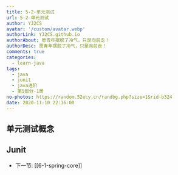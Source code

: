 ```yaml
---
title: 5-2-单元测试
url: 5-2-单元测试
author: YJ2CS
avatar: '/custom/avatar.webp'
authorLink: YJ2CS.github.io
authorAbout: 愿青年摆脱了冷气，只是向前走！
authorDesc: 愿青年摆脱了冷气，只是向前走！
comments: true
categories:
  - learn-java
tags:
  - java
  - junit
  - java进阶
  - 第5部分-1周
no-photos: https://random.52ecy.cn/randbg.php?size=1&rid-b324
date: 2020-11-10 22:16:00
---
```



## 单元测试概念

## Junit

- 下一节: [[6-1-spring-core]]


